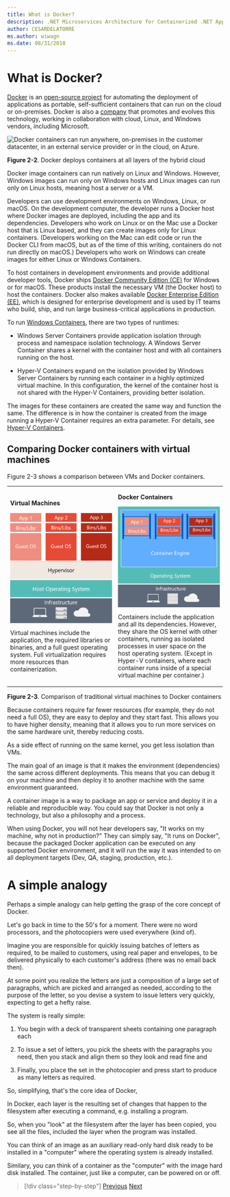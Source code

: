 ```yaml
---
title: What is Docker?
description: .NET Microservices Architecture for Containerized .NET Applications | What is Docker?
author: CESARDELATORRE
ms.author: wiwagn
ms.date: 08/31/2018
---
```

# What is Docker?

[Docker](https://www.docker.com/) is an [open-source project](https://github.com/docker/docker) for automating the deployment of applications as portable, self-sufficient containers that can run on the cloud or on-premises. Docker is also a [company](https://www.docker.com/) that promotes and evolves this technology, working in collaboration with cloud, Linux, and Windows vendors, including Microsoft.

![Docker containers can run anywhere, on-premises in the customer datacenter, in an external service provider or in the cloud, on Azure.](./media/image2.png)

**Figure 2-2**. Docker deploys containers at all layers of the hybrid cloud

Docker image containers can run natively on Linux and Windows. However, Windows images can run only on Windows hosts and Linux images can run only on Linux hosts, meaning host a server or a VM.

Developers can use development environments on Windows, Linux, or macOS. On the development computer, the developer runs a Docker host where Docker images are deployed, including the app and its dependencies. Developers who work on Linux or on the Mac use a Docker host that is Linux based, and they can create images only for Linux containers. (Developers working on the Mac can edit code or run the Docker CLI from macOS, but as of the time of this writing, containers do not run directly on macOS.) Developers who work on Windows can create images for either Linux or Windows Containers.

To host containers in development environments and provide additional developer tools, Docker ships [Docker Community Edition (CE)](https://www.docker.com/community-edition) for Windows or for macOS. These products install the necessary VM (the Docker host) to host the containers. Docker also makes available [Docker Enterprise Edition (EE)](https://www.docker.com/enterprise-edition), which is designed for enterprise development and is used by IT teams who build, ship, and run large business-critical applications in production.

To run [Windows Containers](https://msdn.microsoft.com/en-us/virtualization/windowscontainers/about/about_overview), there are two types of runtimes:

-   Windows Server Containers provide application isolation through process and namespace isolation technology. A Windows Server Container shares a kernel with the container host and with all containers running on the host.

-   Hyper-V Containers expand on the isolation provided by Windows Server Containers by running each container in a highly optimized virtual machine. In this configuration, the kernel of the container host is not shared with the Hyper-V Containers, providing better isolation.

The images for these containers are created the same way and function the same. The difference is in how the container is created from the image running a Hyper-V Container requires an extra parameter. For details, see [Hyper-V Containers](https://docs.microsoft.com/virtualization/windowscontainers/manage-containers/hyperv-container).

## Comparing Docker containers with virtual machines

Figure 2-3 shows a comparison between VMs and Docker containers.

<table>
<tbody>
<tr>
<td style="width:50%"><p><strong>Virtual Machines</strong></p>
<p><img src="media/image3.png" style="width:100%; vertical-align:top;" alt="For VMs, there are three base layers in the host server, from the bottom-up: infrastructure, Host Operating System and a Hypervisor and on top of all that each VM has its own OS and all necessary libraries"/></p>
<p>Virtual machines include the application, the required libraries or binaries, and a full guest operating system. Full virtualization requires more resources than containerization.</p></td>
<td style="width:50%"><p><strong>Docker Containers</strong></p>
<p><img src="media/image4.png" style="width:100%; vertical-align:top;" alt="For Docker, the host server only has the infrastructure and the OS and on top of that, the container engine, that keeps container isolated but sharing the base OS services."/></p>
<p>Containers include the application and all its dependencies. However, they share the OS kernel with other containers, running as isolated processes in user space on the host operating system. (Except in Hyper-V containers, where each container runs inside of a special virtual machine per container.)</p></td>
</tr>
</tbody>
</table>

**Figure 2-3**. Comparison of traditional virtual machines to Docker containers

Because containers require far fewer resources (for example, they do not need a full OS), they are easy to deploy and they start fast. This allows you to have higher density, meaning that it allows you to run more services on the same hardware unit, thereby reducing costs.

As a side effect of running on the same kernel, you get less isolation than VMs.

The main goal of an image is that it makes the environment (dependencies) the same across different deployments. This means that you can debug it on your machine and then deploy it to another machine with the same environment guaranteed.

A container image is a way to package an app or service and deploy it in a reliable and reproducible way. You could say that Docker is not only a technology, but also a philosophy and a process.

When using Docker, you will not hear developers say, "It works on my machine, why not in production?" They can simply say, "It runs on Docker", because the packaged Docker application can be executed on any supported Docker environment, and it will run the way it was intended to on all deployment targets (Dev, QA, staging, production, etc.).

# A simple analogy

Perhaps a simple analogy can help getting the grasp of the core concept of Docker.

Let's go back in time to the 50's for a moment. There were no word processors, and the photocopiers were used everywhere (kind of).

Imagine you are responsible for quickly issuing batches of letters as required, to be mailed to customers, using real paper and envelopes, to be delivered physically to each customer's address (there was no email back then).

At some point you realize the letters are just a composition of a large set of paragraphs, which are picked and arranged as needed, according to the purpose of the letter, so you devise a system to issue letters very quickly, expecting to get a hefty raise.

The system is really simple:

1.  You begin with a deck of transparent sheets containing one paragraph each

2.  To issue a set of letters, you pick the sheets with the paragraphs you need, then you stack and align them so they look and read fine and

3.  Finally, you place the set in the photocopier and press start to produce as many letters as required.

So, simplifying, that's the core idea of Docker,

In Docker, each layer is the resulting set of changes that happen to the filesystem after executing a command, e.g. installing a program.

So, when you "look" at the filesystem after the layer has been copied, you see all the files, included the layer when the program was installed.

You can think of an image as an auxiliary read-only hard disk ready to be installed in a "computer" where the operating system is already installed.

Similary, you can think of a container as the "computer" with the image hard disk installed. The container, just like a computer, can be powered on or off.

>[!div class="step-by-step"]
[Previous](index.md)
[Next](docker-terminology.md)
